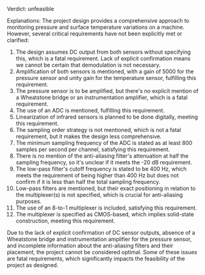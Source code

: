 Verdict: unfeasible

Explanations: 
The project design provides a comprehensive approach to monitoring pressure and surface temperature variations on a machine. However, several critical requirements have not been explicitly met or clarified:

1. The design assumes DC output from both sensors without specifying this, which is a fatal requirement. Lack of explicit confirmation means we cannot be certain that demodulation is not necessary.
2. Amplification of both sensors is mentioned, with a gain of 5000 for the pressure sensor and unity gain for the temperature sensor, fulfilling this requirement.
3. The pressure sensor is to be amplified, but there's no explicit mention of a Wheatstone bridge or an instrumentation amplifier, which is a fatal requirement.
4. The use of an ADC is mentioned, fulfilling this requirement.
5. Linearization of infrared sensors is planned to be done digitally, meeting this requirement.
6. The sampling order strategy is not mentioned, which is not a fatal requirement, but it makes the design less comprehensive.
7. The minimum sampling frequency of the ADC is stated as at least 800 samples per second per channel, satisfying this requirement.
8. There is no mention of the anti-aliasing filter's attenuation at half the sampling frequency, so it's unclear if it meets the -20 dB requirement.
9. The low-pass filter's cutoff frequency is stated to be 400 Hz, which meets the requirement of being higher than 400 Hz but does not confirm if it is less than half the total sampling frequency.
10. Low-pass filters are mentioned, but their exact positioning in relation to the multiplexer(s) is not specified, which is crucial for anti-aliasing purposes.
11. The use of an 8-to-1 multiplexer is included, satisfying this requirement.
12. The multiplexer is specified as CMOS-based, which implies solid-state construction, meeting this requirement.

Due to the lack of explicit confirmation of DC sensor outputs, absence of a Wheatstone bridge and instrumentation amplifier for the pressure sensor, and incomplete information about the anti-aliasing filters and their placement, the project cannot be considered optimal. Some of these issues are fatal requirements, which significantly impacts the feasibility of the project as designed.